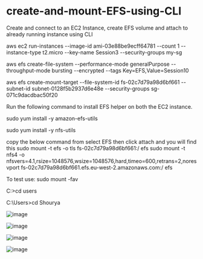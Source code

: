 # create-and-mount-EFS-using-CLI

Create and connect to an EC2 Instance, create EFS volume and  attach to already running instance using CLI

aws ec2 run-instances --image-id ami-03e88be9ecff64781 --count 1 --instance-type t2.micro --key-name Session3 --security-groups my-sg

aws efs create-file-system --performance-mode generalPurpose --throughput-mode bursting --encrypted --tags Key=EFS,Value=Session10

aws efs create-mount-target --file-system-id fs-02c7d79a98d6bf661 --subnet-id subnet-0128f5b2937d6e48e --security-groups sg-071c9dacdbac50f20

Run the following command to install EFS helper on both the EC2 instance.

sudo yum install -y amazon-efs-utils

sudo yum install -y nfs-utils

copy the below command from select EFS then click attach and you will find this
sudo mount -t efs -o tls fs-02c7d79a98d6bf661:/ efs
sudo mount -t nfs4 -o nfsvers=4.1,rsize=1048576,wsize=1048576,hard,timeo=600,retrans=2,noresvport fs-02c7d79a98d6bf661.efs.eu-west-2.amazonaws.com:/ efs

To test use:
sudo mount -fav

C:\>cd users

C:\Users>cd Shourya

![image](https://user-images.githubusercontent.com/109040029/195967890-cca879ad-69e4-4d2e-bcfb-07177fcea2ff.png)


![image](https://user-images.githubusercontent.com/109040029/195967895-df0a4de7-7944-4a03-b1a6-04b3e425d73d.png)


![image](https://user-images.githubusercontent.com/109040029/195967897-402726e8-dc1c-4cb6-9d6a-a6cb6424a702.png)

![image](https://user-images.githubusercontent.com/109040029/195967901-0e9c27ae-19d5-4373-90ed-540e5ac057ee.png)

